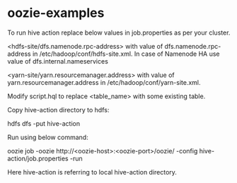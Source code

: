 # oozie-examples

To run hive action replace below values in job.properties as per your cluster.

\<hdfs-site/dfs.namenode.rpc-address> with value of dfs.namenode.rpc-address in /etc/hadoop/conf/hdfs-site.xml. In case of Namenode HA use value of dfs.internal.nameservices

\<yarn-site/yarn.resourcemanager.address> with value of yarn.resourcemanager.address in /etc/hadoop/conf/yarn-site.xml.

Modify script.hql to replace \<table_name> with some existing table.

Copy hive-action directory to hdfs:

hdfs dfs -put hive-action

Run using below command:

oozie job -oozie http://\<oozie-host>:\<oozie-port>/oozie/ -config hive-action/job.properties -run 

Here hive-action is referring to local hive-action directory.
